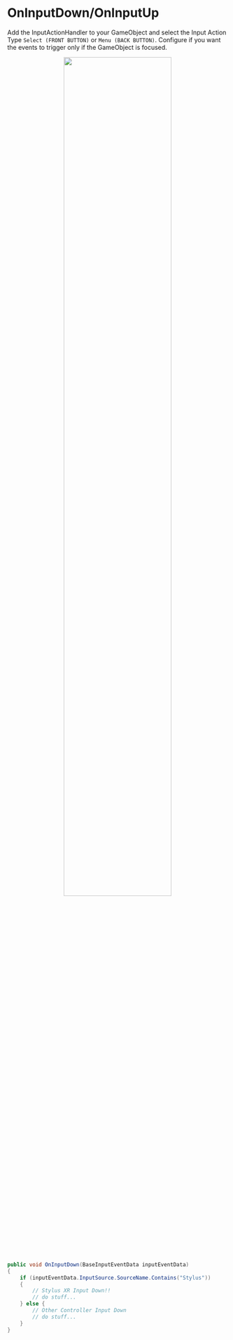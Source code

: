 # OnInputDown/OnInputUp

Add the InputActionHandler to your GameObject and select the Input Action Type `Select (FRONT BUTTON)` or `Menu (BACK BUTTON)`.
Configure if you want the events to trigger only if the GameObject is focused.
<p align="center">
	<img src="imgs/Event_OnInput.png" width="70%">
</p>

```csharp
public void OnInputDown(BaseInputEventData inputEventData)
{
	if (inputEventData.InputSource.SourceName.Contains("Stylus"))
	{
		// Stylus XR Input Down!!
		// do stuff...
	} else {
		// Other Controller Input Down
		// do stuff...
	}
}
```